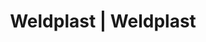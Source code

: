 ---
Filename: "eshop-products-variant751"
Link: "file:/Users/vinayakpatel/Downloads/www.weldplast.cz/eshop_products_compare/add/eshop-products-variant751"
product_name: "null"
product_id: "null"
title: "Weldplast | Weldplast"
product_desc: ""
product_specs: ""
product_downloads: ""
href: ""
p_desc_2: ""
accessories: ""
similar_products: ""
---